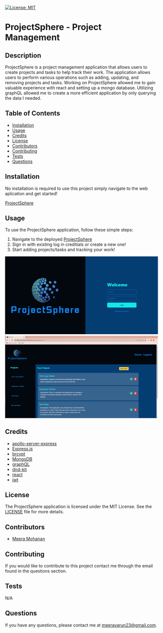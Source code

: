 [![License: MIT](https://img.shields.io/badge/License-MIT-green.svg)](https://opensource.org/licenses/MIT)

# ProjectSphere - Project Management

## Description
ProjectSphere is a project management application that allows users to create projects and tasks to help track their work. The application allows users to perform various operations such as adding, updating, and removing projects and tasks. Working on ProjectSphere allowed me to gain valuable experience with react and setting up a mongo database. Utilizing graphQL allowed me to create a more efficient application by only querying the data I needed.



## Table of Contents

- [Installation](#installation)
- [Usage](#usage)
- [Credits](#credits)
- [License](#license)
- [Contributors](#contributors)
- [Contributing](#contributing)
- [Tests](#tests)
- [Questions](#questions)

## Installation

No installation is required to use this project simply navigate to the web aplication and get started!

[ProjectSphere](https://sleepy-oasis-28097-ab964969462c.herokuapp.com/)

## Usage

To use the ProjectSphere application, follow these simple steps:

1. Navigate to the deployed [ProjectSphere](https://sleepy-oasis-28097-ab964969462c.herokuapp.com/)
2. Sign in with existing log in creditials or create a new one!
3. Start adding projects/tasks and tracking your work!

![Deployed Screenshot](client/src/assets/Screenshot%202023-09-03%20151448.png)
![Deployed Screenshot](client/src/assets/Screenshot%202023-09-03%20200618.png)

## Credits

- [apollo-server-express](https://www.npmjs.com/package/apollo-server-express)
- [Express.js](https://expressjs.com/)
- [brcypt](https://www.npmjs.com/package/bcrypt)
- [MongoDB](https://www.mongodb.com/)
- [graphQL](https://graphql.org/learn/)
- [dnd-kit](https://www.npmjs.com/package/@dnd-kit/core)
- [react](https://reactjs.org/)
- [jwt](https://jwt.io/)

## License

The ProjectSphere application is licensed under the MIT License. See the [LICENSE](LICENSE) file for more details.

## Contributors

- [Meera Mohanan](https://github.com/Meera-Mohanan)

## Contributing

If you would like to contribute to this project contact me through the email found in the questions section.

## Tests

N/A

## Questions

If you have any questions, please contact me at [meeravarun23@gmail.com](mailto:meeravarun23@gmail.com).
